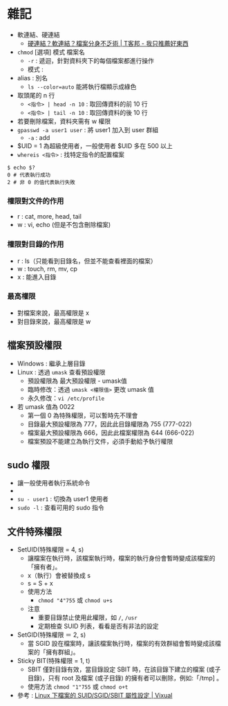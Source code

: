# 雜記
* 軟連結、硬連結
    * [硬連結？軟連結？檔案分身不乏術 | T客邦 - 我只推薦好東西](https://www.techbang.com/posts/12538-hard-links-soft-links-archives-does-not-fashu)
* `chmod` [選項] 模式 檔案名
    * `-r` : 遞迴，針對資料夾下的每個檔案都進行操作
    * 模式 : 
* alias : 別名
    * `ls --color=auto` 能將執行檔顯示成綠色
* 取頭尾的 n 行
    * `<指令> | head -n 10` : 取回傳資料的前 10 行
    * `<指令> | tail -n 10` : 取回傳資料的後 10 行
* 若要刪除檔案，資料夾需有 w 權限
* `gpasswd -a user1 user` : 將 user1 加入到 user 群組
    * `-a` : add
* $UID = 1 為超級使用者，一般使用者 $UID 多在 500 以上
* `whereis <指令>` : 找特定指令的配置檔案
```
$ echo $?
0 # 代表執行成功
2 # 非 0 的值代表執行失敗
```

### 權限對文件的作用
* r : cat, more, head, tail
* w : vi, echo (但是不包含刪除檔案)

### 權限對目錄的作用
* r : ls（只能看到目錄名，但並不能查看裡面的檔案）
* w : touch, rm, mv, cp
* x : 能進入目錄

### 最高權限
* 對檔案來說，最高權限是 x
* 對目錄來說，最高權限是 w

## 檔案預設權限
* Windows : 繼承上層目錄
* Linux : 透過 `umask` 查看預設權限
    * 預設權限為 最大預設權限 - umask值
    * 臨時修改：透過 `umask <權限值>` 更改 umask 值
    * 永久修改：`vi /etc/profile`
* 若 umask 值為 0022
    * 第一個 0 為特殊權限，可以暫時先不理會
    * 目錄最大預設權限為 777，因此此目錄權限為 755 (777-022)
    * 檔案最大預設權限為 666，因此此檔案權限為 644 (666-022)
    * 檔案預設不能建立為執行文件，必須手動給予執行權限

## sudo 權限
* 讓一般使用者執行系統命令
* [](media/sudo.jpg)
* `su - user1` : 切換為 user1 使用者
* `sudo -l` : 查看可用的 sudo 指令

## 文件特殊權限
* SetUID(特殊權限 = 4, s)
    * 讓檔案在執行時，該檔案執行時，檔案的執行身份會暫時變成該檔案的「擁有者」。
    * x（執行）會被替換成 s
    * s = S + x
    * 使用方法
        * `chmod "4"755` 或 `chmod u+s`
    * 注意
        * 重要目錄禁止使用此權限，如 `/`, `/usr`
        * 定期檢查 SUID 列表，看看是否有非法的設定
* SetGID(特殊權限 ＝ 2, s)
    * 當 SGID 設在檔案時，讓該檔案執行時，檔案的有效群組會暫時變成該檔案的「擁有群組」。
* Sticky BIT(特殊權限 = 1, t)
    * SBIT 僅對目錄有效，當目錄設定 SBIT 時，在該目錄下建立的檔案 (或子目錄)，只有 root 及檔案 (或子目錄) 的擁有者可以刪除，例如:「/tmp] 。
    * 使用方法 `chmod "1"755` 或 `chmod o+t`
* 參考 : [Linux 下檔案的 SUID/SGID/SBIT 屬性設定 | Vixual](http://www.vixual.net/blog/archives/224)